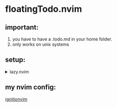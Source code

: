 # floatingTodo.nvim

## important:
1. you have to have a .todo.md in your home folder.
1. only works on unix systems

## setup:

<details>
<summary>lazy.nvim</summary>

<br>

```lua
{
    "TiWo2012/floatingTodo.nvim",
    config = function()
        require("floatingTodo").setup()
    end,
}
```
</details>

## my nvim config:
[ignitionvim](https://github.com/TiWo2012/ignitionvim)
